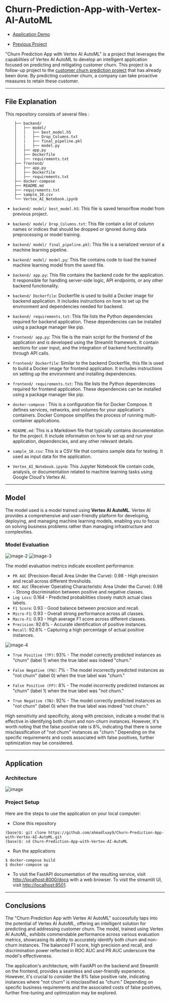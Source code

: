 # Churn-Prediction-App-with-Vertex-AI-AutoML

- [Application Demo](https://churn-prediction-app-frontend-7emkch5d3q-nn.a.run.app/)

- [Previous Project](https://github.com/ahmadluay9/Customer-Churn-Prediction)

"Churn Prediction App with Vertex AI AutoML" is a project that leverages the capabilities of Vertex AI AutoML to develop an intelligent application focused on predicting and mitigating customer churn. This project is a follow-up project to the [customer churn prediction project](https://github.com/ahmadluay9/Customer-Churn-Prediction) that has already been done. By predicting customer churn, a company can take proactive measures to retain these customer.

---

## File Explanation
This repository consists of several files :
```
    ├── backend/
    │   ├── model/
    │   |   ├── best_model.h5
    │   |   ├── Drop_Columns.txt
    │   |   ├── final_pipeline.pkl
    │   |   ├── model.py
    │   ├── app.py
    │   ├── Dockerfile
    │   ├── requirements.txt
    ├── frontend/
    │   ├── app.py
    │   ├── Dockerfile
    │   ├── requirements.txt
    ├── docker-compose
    ├── README.md
    ├── requirements.txt
    ├── sample_10.csv
    └── Vertex_AI_Notebook.ipynb
```
- `backend/ model/ best_model.h5`: This file is saved tensorflow model from previous project.
  
- `backend/ model/ Drop_Columns.txt`: This file contain a list of column names or indices that should be dropped or ignored during data preprocessing or model training.
  
- `backend/ model/ final_pipeline.pkl`: This file is a serialized version of a machine learning pipeline.
  
- `backend/ model/ model.py`: This file contains code to load the trained machine learning model from the saved file.

- `backend/ app.py`: This file contains the backend code for the application. It responsible for handling server-side logic, API endpoints, or any other backend functionality.

- `backend/ Dockerfile`: Dockerfile is used to build a Docker image for backend application. It includes instructions on how to set up the environment and dependencies needed for backend.

- `backend/ requirements.txt`: This file lists the Python dependencies required for backend application. These dependencies can be installed using a package manager like pip.

- `frontend/ app.py`: This file is the main script for the frontend of the application and is developed using the Streamlit framework. It contain sections for user input, and the integration of backend functionality through API calls. 

- `frontend/ Dockerfile`: Similar to the backend Dockerfile, this file is used to build a Docker image for frontend application. It includes instructions on setting up the environment and installing dependencies.

- `frontend/ requirements.txt`: This file lists the Python dependencies required for frontend application. These dependencies can be installed using a package manager like pip. 

- `docker-compose` : This is a configuration file for Docker Compose. It defines services, networks, and volumes for your application's containers. Docker Compose simplifies the process of running multi-container applications.

- `README.md`: This is a Markdown file that typically contains documentation for the project. It include information on how to set up and run your application, dependencies, and any other relevant details.

- `sample_10.csv`: This is a CSV file that contains sample data for testing. It used as input data for the application.

- `Vertex_AI_Notebook.ipynb`: This Jupyter Notebook file contain code, analysis, or documentation related to machine learning tasks using Google Cloud's Vertex AI.

---

## Model

The model used is a model trained using **Vertex AI AutoML**. Vertex AI provides a comprehensive and user-friendly platform for developing, deploying, and managing machine learning models, enabling you to focus on solving business problems rather than managing infrastructure and complexities.

### Model Evaluation
![image-2](https://github.com/ahmadluay9/Churn-Prediction-App-with-Vertex-AI-AutoML/assets/123846438/e58e2244-70a9-4d59-8fc3-8e3a01e43cc2)
![image-3](https://github.com/ahmadluay9/Churn-Prediction-App-with-Vertex-AI-AutoML/assets/123846438/37df06fe-b1f4-44f9-aa3a-60074b78b966)



The model evaluation metrics indicate excellent performance:

- `PR AUC` (Precision-Recall Area Under the Curve): 0.98 - High precision and recall across different thresholds.
- `ROC AUC` (Receiver Operating Characteristic Area Under the Curve): 0.98 - Strong discrimination between positive and negative classes.
- `Log Loss`: 0.164 - Predicted probabilities closely match actual class labels.
- `F1 Score`: 0.93 - Good balance between precision and recall.
- `Micro-F1`: 0.93 - Overall strong performance across all classes.
- `Macro-F1`: 0.93 - High average F1 score across different classes.
- `Precision`: 92.6% - Accurate identification of positive instances.
- `Recall`: 92.6% - Capturing a high percentage of actual positive instances.

![image-4](https://github.com/ahmadluay9/Churn-Prediction-App-with-Vertex-AI-AutoML/assets/123846438/d701297e-9b58-4926-ad22-5f581fe7e30b)


- `True Positive (TP)`: 93% - The model correctly predicted instances as "churn" (label 1) when the true label was indeed "churn."

- `False Negative (FN)`: 7% - The model incorrectly predicted instances as "not churn" (label 0) when the true label was "churn."

- `False Positive (FP)`: 8% - The model incorrectly predicted instances as "churn" (label 1) when the true label was "not churn."

- `True Negative (TN)`: 92% - The model correctly predicted instances as "not churn" (label 0) when the true label was indeed "not churn."

High sensitivity and specificity, along with precision, indicate a model that is effective in identifying both churn and non-churn instances. However, it's worth noting that the false positive rate is 8%, indicating that there is some misclassification of "not churn" instances as "churn." Depending on the specific requirements and costs associated with false positives, further optimization may be considered.

---

## Application
### Architecture
![image](https://github.com/ahmadluay9/Churn-Prediction-App-with-Vertex-AI-AutoML/assets/123846438/c031e70f-1298-4088-a0ba-1f11b28e7f5a)

### Project Setup

Here are the steps to use the application on your local computer:
- Clone this repository

```shell
(base)$: git clone https://github.com/ahmadluay9/Churn-Prediction-App-with-Vertex-AI-AutoML.git
(base)$: cd Churn-Prediction-App-with-Vertex-AI-AutoML
```

- Run the applications

```shell
$ docker-compose build
$ docker-compose up
```

- To visit the FastAPI documentation of the resulting service, visit [http://localhost:8000/docs](http://localhost:8000/docs) with a web browser. To visit the streamlit UI, visit [http://localhost:8501](http://localhost:8501).

---

## Conclusions 

The "Churn Prediction App with Vertex AI AutoML" successfully taps into the potential of Vertex AI AutoML, offering an intelligent solution for predicting and addressing customer churn. The model, trained using Vertex AI AutoML, exhibits commendable performance across various evaluation metrics, showcasing its ability to accurately identify both churn and non-churn instances. The balanced F1 score, high precision and recall, and discrimination power reflected in ROC AUC and PR AUC underscore the model's effectiveness.

The application's architecture, with FastAPI on the backend and Streamlit on the frontend, provides a seamless and user-friendly experience. However, it's crucial to consider the 8% false positive rate, indicating instances where "not churn" is misclassified as "churn." Depending on specific business requirements and the associated costs of false positives, further fine-tuning and optimization may be explored.














